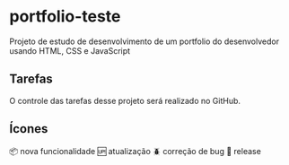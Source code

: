 # portfolio-teste
Projeto de estudo de desenvolvimento de um portfolio do desenvolvedor usando HTML, CSS e JavaScript

## Tarefas
O controle das tarefas desse projeto será realizado no GitHub.

## Ícones
:package: nova funcionalidade
:up: atualização
:beetle: correção de bug
:checkered_flag: release
